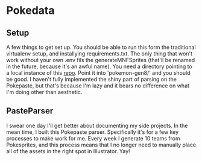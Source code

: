 # Pokedata

## Setup

A few things to get set up. You should be able to run this form the traditional virtualenv setup, and installying requirements.txt. The only thing that won't work without your own .env fils the generateMNFSprites (that'll be renamed in the future, because it's an awful name). You need a directory pointing to a local instance of this [repo](https://github.com/msikma/pokesprite). Point it into 'pokemon-gen8/' and you should be good. I haven't fully implemented the shiny part of parsing on the Pokepaste, but that's because I'm lazy and it bears no difference on what I'm doing other than aesthetic.

## PasteParser

I swear one day I'll get better about documenting my side projects. In the mean time, I built this Pokepaste parser.
Specifically it's for a few key processes to make work for me. Every week I generate 10 teams from Pokesprites, and this process means that I no longer need to manually place all of the assets in the right spot in Illustrator. Yay!

